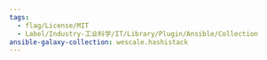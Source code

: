 ```yaml
---
tags:
  - flag/License/MIT
  - Label/Industry-工业科学/IT/Library/Plugin/Ansible/Collection
ansible-galaxy-collection: wescale.hashistack
---
```

